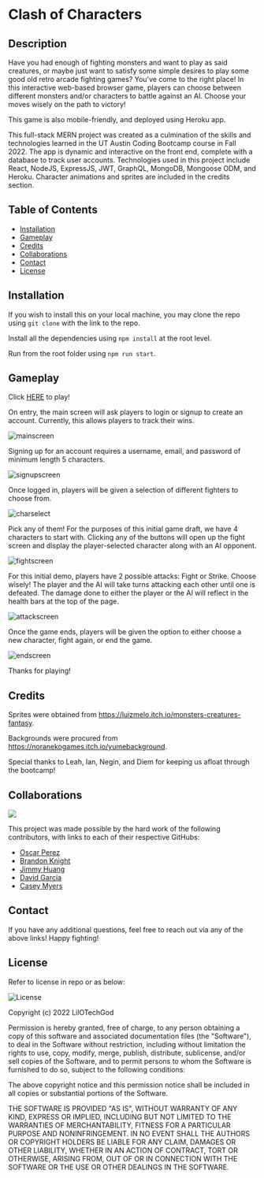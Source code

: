 # Clash of Characters


## Description
Have you had enough of fighting monsters and want to play as said creatures, or maybe just want to satisfy some simple desires to play some good old retro arcade fighting games? You've come to the right place! In this interactive web-based browser game, players can choose between different monsters and/or characters to battle against an AI. Choose your moves wisely on the path to victory!

This game is also mobile-friendly, and deployed using Heroku app.

This full-stack MERN project was created as a culmination of the skills and technologies learned in the UT Austin Coding Bootcamp course in Fall 2022. The app is dynamic and interactive on the front end, complete with a database to track user accounts. Technologies used in this project include React, NodeJS, ExpressJS, JWT, GraphQL, MongoDB, Mongoose ODM, and Heroku. Character animations and sprites are included in the credits section.

## Table of Contents
* [Installation](#installation)
* [Gameplay](#gameplay)
* [Credits](#credits)
* [Collaborations](#collaborations)
* [Contact](#contact)
* [License](#license)

## Installation
If you wish to install this on your local machine, you may clone the repo using `git clone` with the link to the repo. 

Install all the dependencies using `npm install` at the root level. 

Run from the root folder using `npm run start`.

## Gameplay

Click [HERE](google.com) to play!

On entry, the main screen will ask players to login or signup to create an account. Currently, this allows players to track their wins.

![mainscreen](https://user-images.githubusercontent.com/113392613/207136243-2b182c8a-3c73-4f0e-9fc1-900230a5a2d6.png)

Signing up for an account requires a username, email, and password of minimum length 5 characters.

![signupscreen](https://user-images.githubusercontent.com/113392613/207136269-52d511a9-f80c-442e-ae10-b9be6ef86679.png)

Once logged in, players will be given a selection of different fighters to choose from.

![charselect](https://user-images.githubusercontent.com/113392613/207136297-fa26402d-5813-4fc1-acbb-0857f8c73b2e.png)

Pick any of them! For the purposes of this initial game draft, we have 4 characters to start with.
Clicking any of the buttons will open up the fight screen and display the player-selected character along with an AI opponent.

![fightscreen](https://user-images.githubusercontent.com/113392613/207136315-2b601087-cdac-4dff-8558-cd97cee7c172.png)

For this initial demo, players have 2 possible attacks: Fight or Strike. Choose wisely! The player and the AI will take turns attacking each other until one is defeated. The damage done to either the player or the AI will reflect in the health bars at the top of the page.

![attackscreen](https://user-images.githubusercontent.com/113392613/207136333-f256b336-5896-496d-86e5-388166db29fc.png)

Once the game ends, players will be given the option to either choose a new character, fight again, or end the game.

![endscreen](https://user-images.githubusercontent.com/113392613/207136352-db9b51b0-0af5-4f2d-bbea-327cb79ed846.png)

Thanks for playing!

## Credits
Sprites were obtained from https://luizmelo.itch.io/monsters-creatures-fantasy. 

Backgrounds were procured from https://noranekogames.itch.io/yumebackground. 

Special thanks to Leah, Ian, Negin, and Diem for keeping us afloat through the bootcamp!

## Collaborations
<a href="https://github.com/LilOTechGod/Clash-of-Characters/graphs/contributors">
  <img src="https://contrib.rocks/image?repo=LilOTechGod/Clash-of-Characters" />
</a>

This project was made possible by the hard work of the following contributors, with links to each of their respective GitHubs:

* [Oscar Perez](https://github.com/LilOTechGod)
* [Brandon Knight](https://github.com/blksmk8483)
* [Jimmy Huang](https://github.com/jimmehhuang)
* [David Garcia](https://github.com/parradavid300)
* [Casey Myers](https://github.com/BriefCasey)

## Contact
If you have any additional questions, feel free to reach out via any of the above links! Happy fighting!

## License
Refer to license in repo or as below:

![License](https://img.shields.io/badge/License-MIT-blue)

Copyright (c) 2022 LilOTechGod

Permission is hereby granted, free of charge, to any person obtaining a copy of this software and associated documentation files (the "Software"), to deal in the Software without restriction, including without limitation the rights to use, copy, modify, merge, publish, distribute, sublicense, and/or sell copies of the Software, and to permit persons to whom the Software is furnished to do so, subject to the following conditions:

The above copyright notice and this permission notice shall be included in all copies or substantial portions of the Software.

THE SOFTWARE IS PROVIDED "AS IS", WITHOUT WARRANTY OF ANY KIND, EXPRESS OR IMPLIED, INCLUDING BUT NOT LIMITED TO THE WARRANTIES OF MERCHANTABILITY, FITNESS FOR A PARTICULAR PURPOSE AND NONINFRINGEMENT. IN NO EVENT SHALL THE AUTHORS OR COPYRIGHT HOLDERS BE LIABLE FOR ANY CLAIM, DAMAGES OR OTHER LIABILITY, WHETHER IN AN ACTION OF CONTRACT, TORT OR OTHERWISE, ARISING FROM, OUT OF OR IN CONNECTION WITH THE SOFTWARE OR THE USE OR OTHER DEALINGS IN THE SOFTWARE.

